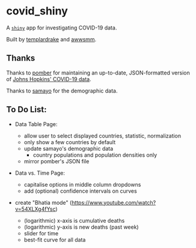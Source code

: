 # covid_shiny

A [`shiny`](https://github.com/rstudio/shiny) app for investigating COVID-19 data.

Built by [templardrake](https://github.com/templardrake) and [awwsmm](https://github.com/awwsmm).

## Thanks

Thanks to [pomber](https://github.com/pomber/covid19) for maintaining an up-to-date, JSON-formatted version of [Johns Hopkins' COVID-19 data](https://github.com/CSSEGISandData/COVID-19).

Thanks to [samayo](https://github.com/samayo) for the demographic data.

## To Do List:

- Data Table Page:
    - allow user to select displayed countries, statistic, normalization
    - only show a few countries by default
    - update samayo's demographic data
        - country populations and population densities only
    - mirror pomber's JSON file

- Data vs. Time Page:
    - capitalise options in middle column dropdowns
    - add (optional) confidence intervals on curves

- create "Bhatia mode" (https://www.youtube.com/watch?v=54XLXg4fYsc)
    - (logarithmic) x-axis is cumulative deaths
    - (logarithmic) y-axis is new deaths (past week)
    - slider for time
    - best-fit curve for all data
